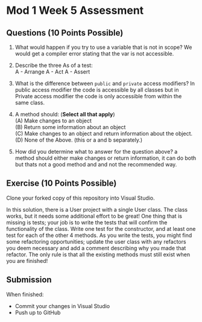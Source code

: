 # Mod 1 Week 5 Assessment

## Questions (10 Points Possible)
1. What would happen if you try to use a variable that is not in scope?
We would get a compiler error stating that the var is not accessible.
2. Describe the three As of a test:  
A -   Arrange
A -   Act
A -   Assert

3. What is the difference between `public` and `private` access modifiers?
  In public access modifier the code is accessible by all classes but in Private access modifier the code is only accessible from within the same class.
4. A method should:  (**Select all that apply**) <br/>
(A) Make changes to an object  
(B) Return some information about an object  
(C) Make changes to an object and return information about the object.  
(D) None of the Above.  (this or a and b separately.)


5. How did you determine what to answer for the question above?
a method should either make changes or return information, it can do both but thats not a good method and and not the recommended way.
## Exercise (10 Points Possible)

Clone your forked copy of this repository into Visual Studio.  

In this solution, there is a User project with a single User class.  The class works, but it needs some additional effort to be great! One thing that is missing is tests; your job is to write the tests that will confirm the functionality of the class. Write one test for the constructor, and at least one test for each of the other 4 methods. As you write the tests, you might find some refactoring opportunities; update the user class with any refactors you deem necessary and add a comment describing why you made that refactor.  The only rule is that all the existing methods must still exist when you are finished!


## Submission

When finished:
* Commit your changes in Visual Studio
* Push up to GitHub
